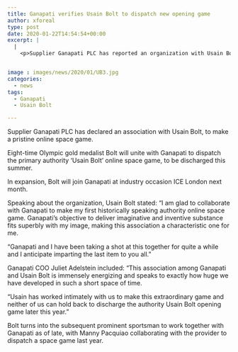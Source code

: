 ```yaml
---
title: Ganapati verifies Usain Bolt to dispatch new opening game
author: xforeal 
type: post
date: 2020-01-22T14:54:54+00:00
excerpt: |
  |
    <p>Supplier Ganapati PLC has reported an organization with Usain Bolt, to make a spic and span online space game </p>


image : images/news/2020/01/UB3.jpg
categories:
  - news
tags:
  - Ganapati
  - Usain Bolt

---
```

Supplier Ganapati PLC has declared an association with Usain Bolt, to make a pristine online space game.

Eight-time Olympic gold medalist Bolt will unite with Ganapati to dispatch the primary authority ‘Usain Bolt’ online space game, to be discharged this summer.

In expansion, Bolt will join Ganapati at industry occasion ICE London next month.

Speaking about the organization, Usain Bolt stated: “I am glad to collaborate with Ganapati to make my first historically speaking authority online space game. Ganapati’s objective to deliver imaginative and inventive substance fits superbly with my image, making this association a characteristic one for me.

“Ganapati and I have been taking a shot at this together for quite a while and I anticipate imparting the last item to you all.”

Ganapati COO Juliet Adelstein included: “This association among Ganapati and Usain Bolt is immensely energizing and speaks to exactly how huge we have developed in such a short space of time.

“Usain has worked intimately with us to make this extraordinary game and neither of us can hold back to discharge the authority Usain Bolt opening game later this year.”

Bolt turns into the subsequent prominent sportsman to work together with Ganapati as of late, with Manny Pacquiao collaborating with the provider to dispatch a space game last year.